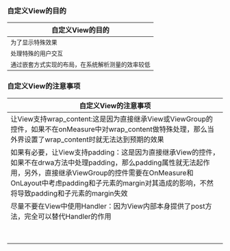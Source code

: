 ### 自定义View的目的

|自定义View的目的|
|------|
|`为了显示特殊效果`|
|`处理特殊的用户交互`|
|`通过嵌套方式实现的布局，在系统解析测量的效率较低`|

### 自定义View的注意事项

|自定义View的注意事项|
|------|
|让View支持wrap_content:这是因为直接继承View或ViewGroup的控件，如果不在onMeasure中对wrap_content做特殊处理，那么当外界设置了wrap_content时就无法达到预期的效果|
|如果有必要，让View支持padding：这是因为直接继承View的控件，如果不在drwa方法中处理padding，那么padding属性就无法起作用，另外，直接继承ViewGroup的控件需要在OnMeasure和OnLayout中考虑padding和子元素的margin对其造成的影响，不然将导致padding和子元素的margin失效|
|尽量不要在View中使用Handler：因为View内部本身提供了post方法，完全可以替代Handler的作用|
||
||
||
||
||
||
||
||
